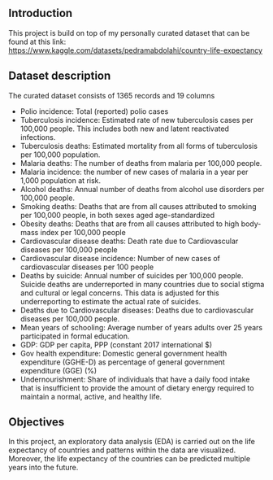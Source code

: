 ## Introduction
This project is build on top of my personally curated dataset that can be found at this link: https://www.kaggle.com/datasets/pedramabdolahi/country-life-expectancy
<br/>

## Dataset description
The curated dataset consists of 1365 records and 19 columns
- Polio incidence: Total (reported) polio cases
- Tuberculosis incidence: Estimated rate of new tuberculosis cases per 100,000 people. This includes both new and latent reactivated infections.
- Tuberculosis deaths: Estimated mortality from all forms of tuberculosis per 100,000 population.
- Malaria deaths: The number of deaths from malaria per 100,000 people.
- Malaria incidence:  the number of new cases of malaria in a year per 1,000 population at risk.
- Alcohol deaths: Annual number of deaths from alcohol use disorders per 100,000 people.
- Smoking deaths: Deaths that are from all causes attributed to smoking per 100,000 people, in both sexes aged age-standardized
- Obesity deaths: Deaths that are from all causes attributed to high body-mass index per 100,000 people
- Cardiovascular disease deaths: Death rate due to Cardiovascular diseases per 100,000 people
- Cardiovascular disease incidence: Number of new cases of cardiovascular diseases per 100 people
- Deaths by suicide: Annual number of suicides per 100,000 people. Suicide deaths are underreported in many countries due to social stigma and cultural or legal concerns. This data is adjusted for this underreporting to estimate the actual rate of suicides.
- Deaths due to Cardiovascular diseases: Deaths due to cardiovascular diseases per 100,000 people.
- Mean years of schooling: Average number of years adults over 25 years participated in formal education.
- GDP: GDP per capita, PPP (constant 2017 international $)
- Gov health expenditure: Domestic general government health expenditure (GGHE-D) as percentage of general government expenditure (GGE) (%)
- Undernourishment: Share of individuals that have a daily food intake that is insufficient to provide the amount of dietary energy required to
maintain a normal, active, and healthy life.


## Objectives
In this project, an exploratory data analysis (EDA) is carried out on the life expectancy of countries and patterns within the data are visualized. Moreover, the life expectancy of the countries can be predicted multiple years into the future. 